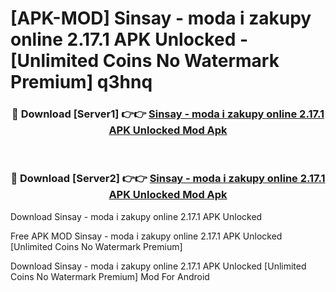 # [APK-MOD] Sinsay - moda i zakupy online 2.17.1 APK Unlocked - [Unlimited Coins No Watermark Premium] q3hnq



<div align="center">
<h3>🔴 Download [Server1] 👉👉 <a href="https://momento.my/?title=Sinsay_-_moda_i_zakupy_online_2.17.1_APK_Unlocked">Sinsay - moda i zakupy online 2.17.1 APK Unlocked Mod Apk</a></h3><br>

<h3>🔴 Download [Server2] 👉👉 <a href="https://momento.my/?title=Sinsay_-_moda_i_zakupy_online_2.17.1_APK_Unlocked">Sinsay - moda i zakupy online 2.17.1 APK Unlocked Mod Apk</a></h3>
</div>



Download Sinsay - moda i zakupy online 2.17.1 APK Unlocked 

Free APK MOD Sinsay - moda i zakupy online 2.17.1 APK Unlocked [Unlimited Coins No Watermark Premium]

Download Sinsay - moda i zakupy online 2.17.1 APK Unlocked [Unlimited Coins No Watermark Premium] Mod For Android
